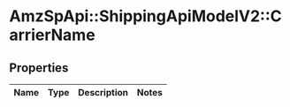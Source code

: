 # AmzSpApi::ShippingApiModelV2::CarrierName

## Properties
Name | Type | Description | Notes
------------ | ------------- | ------------- | -------------


